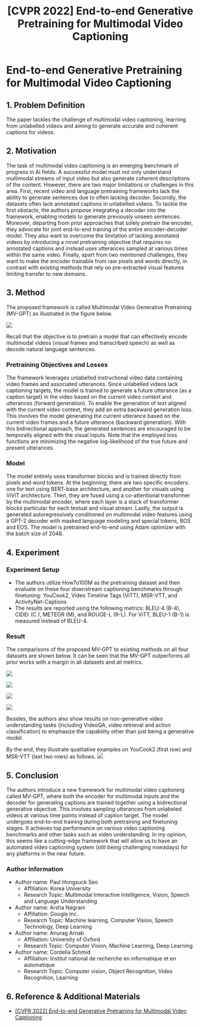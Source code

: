 ﻿---
title: "[CVPR 2022] End-to-end Generative Pretraining for Multimodal Video Captioning"
permalink: End-to-end_Generative_Pretraining_for_Multimodal_Video_Captioning.html
tags: [reviews]
use_math: true
usemathjax: true
---


# End-to-end Generative Pretraining for Multimodal Video Captioning

## 1. Problem Definition
The paper tackles the challenge of multimodal video captioning, learning from unlabelled videos and aiming to generate accurate and coherent captions for videos. 

## 2. Motivation
The task of multimodal video captioning is an emerging benchmark of progress in AI fields. A successful model must not only understand multimodal streams of input video but also generate coherent descriptions of the content. However, there are two major limitations or challenges in this area. First, recent video and language pretraining frameworks lack the ability to generate sentences due to often lacking decoder. Secondly, the datasets often lack annotated captions in unlabelled videos. 
To tackle the first obstacle, the authors propose integrating a decoder into the framework, enabling models to generate previously unseen sentences. Moreover, departing from prior approaches that solely pretrain the encoder, they advocate for joint end-to-end training of the entire encoder-decoder model. They also want to overcome the limitation of lacking annotated videos by introducing a novel pretraining objective that requires no annotated captions and instead uses utterances sampled at various times within the same video. Finally, apart from two mentioned challenges, they want to make the encoder trainable from raw pixels and words directly, in contrast with existing methods that rely on pre-extracted visual features limiting transfer to new domains.

## 3. Method
The proposed framework is called Multimodal Video Generative Pretraining (MV-GPT) as illustrated in the figure below.

![](../../images/DS503_24S/End-to-end_Generative_Pretraining_for_Multimodal_Video_Captioning/MV-GPT_framework.png)
<!-- ![MV-GPT Framework](images/MV-GPT%20framework.png) -->

Recall that the objective is to pretrain a model that can effectively encode multimodal videos (visual frames and transcribed speech) as well as decode natural language sentences. 

### Pretraining Objectives and Losses
The framework leverages unlabelled instructional video data containing video frames and associated utterances. Since unlabelled videos lack captioning targets, the model is trained to generate a future utterance (as a caption target) in the video based on the current video context and utterances (forward generation). To enable the generation of text aligned with the current video context, they add an extra backward generation loss. This involves the model generating the current utterance based on the current video frames and a future utterance (backward generation). With this bidirectional approach, the generated sentences are encouraged to be temporally aligned with the visual inputs. 
Note that the employed loss functions are minimizing the negative log-likelihood of the true future and present utterances.  

### Model
The model entirely uses transformer blocks and is trained directly from pixels and word tokens. At the beginning, there are two specific encoders: one for text using BERT-base architecture, and another for visuals using ViViT architecture. Then, they are fused using a co-attentional transformer by the multimodal encoder, where each layer is a stack of transformer blocks particular for each textual and visual stream. Lastly, the output is generated autoregressively conditioned on multimodal video features using a GPT-2 decoder with masked language modeling and special tokens, BOS and EOS. 
The model is pretrained end-to-end using Adam optimizer with the batch size of 2048.

## 4. Experiment
### Experiment Setup
* The authors utilize HowTo100M as the pretraining dataset and then evaluate on these four downstream captioning benchmarks through finetuning: YouCook2, Video Timeline Tags (ViTT), MSR-VTT, and ActivityNet-Captions
* The results are reported using the following metrics: BLEU-4 (B-4), CIDEr (C ), METEOR (M), and ROUGE-L (R-L). For ViTT, BLEU-1 (B-1) is measured instead of BLEU-4.
### Result
The comparisons of the proposed MV-GPT to existing methods on all four datasets are shown below. It can be seen that the MV-GPT outperforms all prior works with a margin in all datasets and all metrics.

![](../../images/DS503_24S/End-to-end_Generative_Pretraining_for_Multimodal_Video_Captioning/compare_youcook2.png)
<!-- ![compare youcook2](images/compare%20youcook2.png) -->

![](../../images/DS503_24S/End-to-end_Generative_Pretraining_for_Multimodal_Video_Captioning/compare_vitt.png)
<!-- ![compare ViTT](images/compare%20vitt.png) -->

![](../../images/DS503_24S/End-to-end_Generative_Pretraining_for_Multimodal_Video_Captioning/compare_msr-vtt.png)
<!-- ![compare MSR-VTT](images/compare%20msr-vtt.png) -->

![](../../images/DS503_24S/End-to-end_Generative_Pretraining_for_Multimodal_Video_Captioning/compare_act.png)
<!-- ![compare Act](images/compare%20act.png) -->

Besides, the authors also show results on non-generative video understanding tasks (including VideoQA, video retrieval and action classification) to emphasize the capability other than just being a generative model.

By the end, they illustrate qualitative examples on YouCook2 (first row) and MSR-VTT (last two rows) as follows.
![](../../images/DS503_24S/End-to-end_Generative_Pretraining_for_Multimodal_Video_Captioning/qualitative_example.png)
<!-- ![qualitative example](images/qualitative%20example.png) -->

## 5. Conclusion
The authors introduce a new framework for multimodal video captioning called MV-GPT, where both the encoder for multimodal inputs and the decoder for generating captions are trained together using a bidirectional generative objective. This involves sampling utterances from unlabeled videos at various time points instead of caption target. The model undergoes end-to-end training during both pretraining and finetuning stages. It achieves top performance on various video captioning benchmarks and other tasks such as video understanding.
In my opinion, this seems like a cutting-edge framework that will allow us to have an automated video captioning system (still being challenging nowadays) for any platforms in the near future. 

### Author Information
* Author name: Paul Hongsuck Seo
	* Affiliation: Korea University
	* Research Topic: Multimodal Interactive Intelligence, Vision, Speech and Language Understanding
* Author name: Arsha Nagrani
	* Affiliation: Google Inc.
	* Research Topic: Machine learning, Computer Vision, Speech Technology, Deep Learning
* Author name: Anurag Arnab
	* Affiliation: University of Oxford
	* Research Topic: Computer Vision, Machine Learning, Deep Learning
* Author name: Cordelia Schmid
	* Affiliation: Institut national de recherche en informatique et en automatique
	* Research Topic: Computer vision, Object Recognition, Video Recognition, Learning

## 6. Reference & Additional Materials
* [[CVPR 2022] End-to-end Generative Pretraining for Multimodal Video Captioning](https://arxiv.org/abs/2201.08264)
